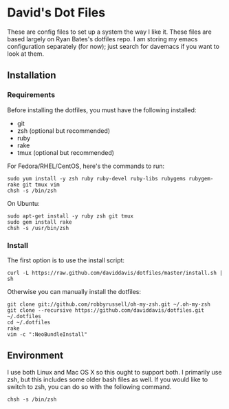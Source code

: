 David's Dot Files
=================

These are config files to set up a system the way I like it. These files are
based largely on Ryan Bates's dotfiles repo. I am storing my emacs
configuration separately (for now); just search for davemacs if you want to
look at them.

Installation
-----------

### Requirements

Before installing the dotfiles, you must have the following installed:

* git
* zsh (optional but recommended)
* ruby
* rake
* tmux (optional but recommended)

For Fedora/RHEL/CentOS, here's the commands to run:

```
sudo yum install -y zsh ruby ruby-devel ruby-libs rubygems rubygem-rake git tmux vim
chsh -s /bin/zsh
```

On Ubuntu:

```
sudo apt-get install -y ruby zsh git tmux
sudo gem install rake
chsh -s /usr/bin/zsh
```

### Install

The first option is to use the install script:

    curl -L https://raw.github.com/daviddavis/dotfiles/master/install.sh | sh


Otherwise you can manually install the dotfiles:

    git clone git://github.com/robbyrussell/oh-my-zsh.git ~/.oh-my-zsh
    git clone --recursive https://github.com/daviddavis/dotfiles.git ~/.dotfiles
    cd ~/.dotfiles
    rake
    vim -c ":NeoBundleInstall"


Environment
-----------

I use both Linux and Mac OS X so this ought to support both. I primarily use
zsh, but this includes some older bash files as well.  If you would like to
switch to zsh, you can do so with the following command.

    chsh -s /bin/zsh
